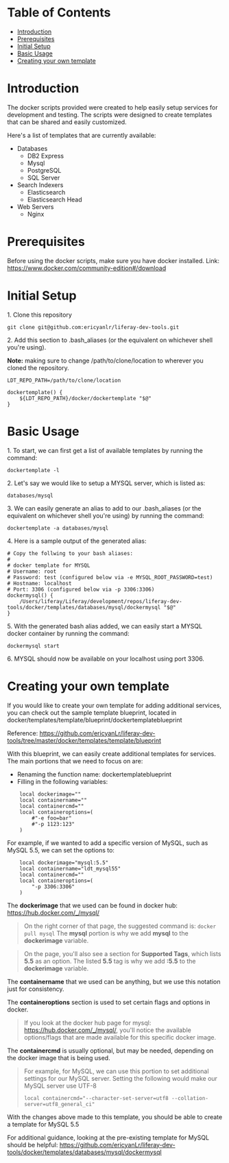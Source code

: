 # Table of Contents

* [Introduction](#introduction)
* [Prerequisites](#prerequisites)
* [Initial Setup](#initial-setup)
* [Basic Usage](#basic-usage)
* [Creating your own template](#creating-your-own-template)

# Introduction

The docker scripts provided were created to help easily setup services for development and testing.
The scripts were designed to create templates that can be shared and easily customized.

Here's a list of templates that are currently available:
* Databases
  * DB2 Express
  * Mysql
  * PostgreSQL
  * SQL Server
* Search Indexers
  * Elasticsearch
  * Elasticsearch Head
* Web Servers
  * Nginx

# Prerequisites

Before using the docker scripts, make sure you have docker installed.
Link: <https://www.docker.com/community-edition#/download>

# Initial Setup

1\. Clone this repository
```
git clone git@github.com:ericyanlr/liferay-dev-tools.git
```

2\. Add this section to .bash_aliases (or the equivalent on whichever shell you're using).

**Note:** making sure to change /path/to/clone/location to wherever you cloned the repository.
```
LDT_REPO_PATH=/path/to/clone/location

dockertemplate() {
	${LDT_REPO_PATH}/docker/dockertemplate "$@"
}
```

# Basic Usage

1\. To start, we can first get a list of available templates by running the command:
```
dockertemplate -l
```

2\. Let's say we would like to setup a MYSQL server, which is listed as:
```
databases/mysql
```

3\. We can easily generate an alias to add to our .bash_aliases (or the equivalent on whichever shell you're using) by running the command:
```
dockertemplate -a databases/mysql
```

4\. Here is a sample output of the generated alias:
```
# Copy the follwing to your bash aliases:
#
# docker template for MYSQL
# Username: root
# Password: test (configured below via -e MYSQL_ROOT_PASSWORD=test)
# Hostname: localhost
# Port: 3306 (configured below via -p 3306:3306)
dockermysql() {
	/Users/liferay/Liferay/development/repos/liferay-dev-tools/docker/templates/databases/mysql/dockermysql "$@"
}
```
5\. With the generated bash alias added, we can easily start a MYSQL docker container by running the command:
```
dockermysql start
```

6\. MYSQL should now be available on your localhost using port 3306.

# Creating your own template

If you would like to create your own template for adding additional services, you can check out the sample  template blueprint, located in docker/templates/template/blueprint/dockertemplateblueprint

Reference: <https://github.com/ericyanLr/liferay-dev-tools/tree/master/docker/templates/template/blueprint>

With this blueprint, we can easily create additional templates for services.
The main portions that we need to focus on are:
* Renaming the function name: dockertemplateblueprint
* Filling in the following variables:
```
	local dockerimage=""
	local containername=""
	local containercmd=""
	local containeroptions=(
		#"-e foo=bar"
		#"-p 1123:123"
	)
```

For example, if we wanted to add a specific version of MySQL, such as MySQL 5.5, we can set the options to:
```
	local dockerimage="mysql:5.5"
	local containername="ldt_mysql55"
	local containercmd=""
	local containeroptions=(
		"-p 3306:3306"
	)
```

The **dockerimage** that we used can be found in docker hub: <https://hub.docker.com/_/mysql/>

>On the right corner of that page, the suggested command is:
>```docker pull mysql```
>The **mysql** portion is why we add **mysql** to the **dockerimage** variable.

>On the page, you'll also see a section for **Supported Tags**, which lists **5.5** as an option.
>The listed **5.5** tag is why we add **:5.5** to the **dockerimage** variable.

The **containername** that we used can be anything, but we use this notation just for consistency.

The **containeroptions** section is used to set certain flags and options in docker.
>If you look at the docker hub page for mysql: <https://hub.docker.com/_/mysql/>, you'll notice the available options/flags that are made available for this specific docker image.

The **containercmd** is usually optional, but may be needed, depending on the docker image that is being used.
> For example, for MySQL, we can use this portion to set additional settings for our MySQL server.
> Setting the following would make our MySQL server use UTF-8
> ```
> local containercmd="--character-set-server=utf8 --collation-server=utf8_general_ci"
> ```

With the changes above made to this template, you should be able to create a template for MySQL 5.5

For additional guidance, looking at the pre-existing template for MySQL should be helpful: <https://github.com/ericyanLr/liferay-dev-tools/docker/templates/databases/mysql/dockermysql>
